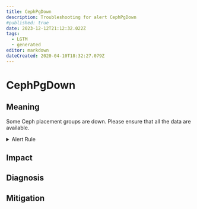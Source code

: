 ```yaml
---
title: CephPgDown
description: Troubleshooting for alert CephPgDown
#published: true
date: 2023-12-12T21:12:32.022Z
tags: 
  - LGTM
  - generated
editor: markdown
dateCreated: 2020-04-10T18:32:27.079Z
---
```


# CephPgDown

## Meaning
[//]: # "Short paragraph that explains what the alert means"
Some Ceph placement groups are down. Please ensure that all the data are available.

<details>
  <summary>Alert Rule</summary>

{{% rule "ceph/ceph-internal.yml" "CephPgDown" %}}

<!-- Rule when generated

```yaml
alert: CephPgDown
expr: ceph_pg_down > 0
for: 0m
labels:
    severity: critical
annotations:
    summary: Ceph PG down (instance {{ $labels.instance }})
    description: |-
        Some Ceph placement groups are down. Please ensure that all the data are available.
          VALUE = {{ $value }}
          LABELS = {{ $labels }}
    runbook: https://github.com/srerun/prometheus-alerts/blob/main/content/runbooks/ceph-internal/CephPgDown.md

```

-->

</details>


## Impact
[//]: # "What could / will happen if the alert is not addressed"



## Diagnosis
[//]: # "Steps to take to identify the cause of the problem"



## Mitigation
[//]: # "The steps necessary to resolve the alert"
